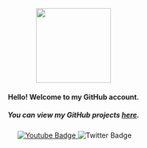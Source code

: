   <div align="center">
    <img
      src="https://media.giphy.com/media/v1.Y2lkPTc5MGI3NjExejJ5b29hM2F4aWNvdjd0eGV3dzAzcHN0OW5yd3FhaG93NmV0dmNodyZlcD12MV9pbnRlcm5hbF9naWZfYnlfaWQmY3Q9cw/smGCEo5zsAXtK4bqAT/giphy.gif"
      width="150" alt="">
    <h4>Hello! Welcome to my GitHub account.</h4>
    <h5>You can view my GitHub projects <a href="https://github.com/paulo-pertierra?tab=repositories">here</a>.</h5>
    <img src="https://komarev.com/ghpvc/?username=paulo-pertierra&style=flat-square&color=blue" alt="" />
  </div>
  <div id="badges" align="center">
    <a href="https://www.linkedin.com/in/paulo-pertierra-a5b4591b0/">
      <img src="https://img.shields.io/badge/LinkedIn-blue?logo=linkedin&logoColor=white&style=for-the-badge"
        alt=""></a>
    <a href="https://www.youtube.com/channel/UCltl4deYpsfB-FCn6Lri2JA">
      <img src="https://img.shields.io/badge/YouTube-red?style=for-the-badge&logo=youtube&logoColor=white"
        alt="Youtube Badge" />
    </a>
    <img src="https://img.shields.io/badge/Twitter-blue?style=for-the-badge&logo=twitter&logoColor=white"
      alt="Twitter Badge" />
  </div>
